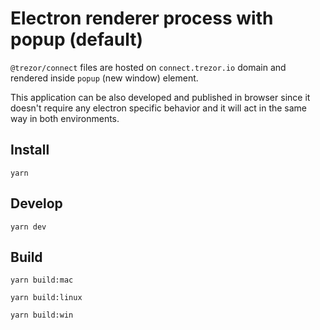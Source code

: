 # Electron renderer process with popup (default)

`@trezor/connect` files are hosted on `connect.trezor.io` domain and rendered inside `popup` (new window) element.

This application can be also developed and published in browser since it doesn't require any electron specific behavior and it will act in the same way in both environments.

## Install

`yarn`

## Develop

`yarn dev`

## Build

`yarn build:mac`

`yarn build:linux`

`yarn build:win`
